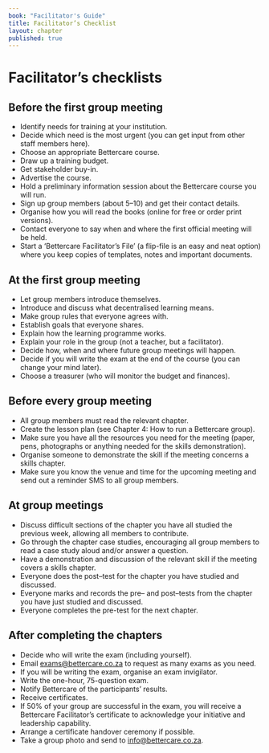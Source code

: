 ```yaml
---
book: "Facilitator's Guide"
title: Facilitator’s Checklist
layout: chapter
published: true
---
```


# Facilitator’s checklists

## Before the first group meeting

* Identify  needs for training at your institution.
* Decide which need is the most urgent (you can get input from other staff members here).
* Choose an appropriate Bettercare course.
* Draw up a training budget.
* Get stakeholder buy-in.
* Advertise the course.
* Hold a preliminary information session about the Bettercare course you will run.
* Sign up group members (about 5–10) and get their contact details.
* Organise how you will read the books (online for free or order print versions).
* Contact everyone to say when and where the first official meeting will be held.
* Start a ‘Bettercare Facilitator’s File’ (a flip-file is an easy and neat option) where you keep copies of templates, notes and important documents.

## At the first group meeting

* Let group members introduce themselves.
* Introduce and discuss what decentralised learning means.
* Make group rules that everyone agrees with.
* Establish goals that everyone shares.
* Explain how the learning programme works.
* Explain your role in the group (not a teacher, but a facilitator).
* Decide how, when and where future group meetings will happen.
* Decide if you will write the exam at the end of the course (you can change your mind later).
* Choose a treasurer (who will monitor the budget and finances).

## Before every group meeting

* All group members must read the relevant chapter.
* Create the lesson plan (see Chapter 4: How to run a Bettercare group).
* Make sure you have all the resources you need for the meeting (paper, pens, photographs or anything needed for the skills demonstration).
* Organise someone to demonstrate the skill if the meeting concerns a skills chapter.
* Make sure you know the venue and time for the upcoming meeting and send out a reminder SMS to all group members.

## At group meetings

* Discuss difficult sections of the chapter you have all studied the previous week, allowing all members to contribute.
* Go through the chapter case studies, encouraging all group members to read a case study aloud and/or answer a question.
* Have a demonstration and discussion of the relevant skill if the meeting covers a skills  chapter.
* Everyone does the post–test for the chapter you have studied and discussed.
* Everyone marks and records the pre– and post–tests from the chapter you have just studied and discussed.
* Everyone completes the pre-test for the next chapter.


## After completing the chapters

* Decide who will write the exam (including yourself).
* Email exams@bettercare.co.za to request as many exams as you need.
* If you will be writing the exam, organise an exam invigilator.
* Write the one-hour, 75-question exam.
* Notify Bettercare of the participants’ results.
* Receive certificates.
* If 50% of your group are successful in the exam, you will receive a Bettercare Facilitator’s certificate to acknowledge your initiative and leadership capability.
* Arrange a certificate handover ceremony if possible.
* Take a group photo and send to info@bettercare.co.za.